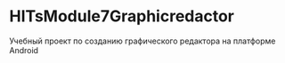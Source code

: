 # HITsModule7Graphicredactor
Учебный проект по созданию графического редактора на платформе Android
